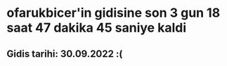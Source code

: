 # ofarukbicer'in gidisine son 3 gun 18 saat 47 dakika 45 saniye kaldi

## Gidis tarihi: 30.09.2022 :(